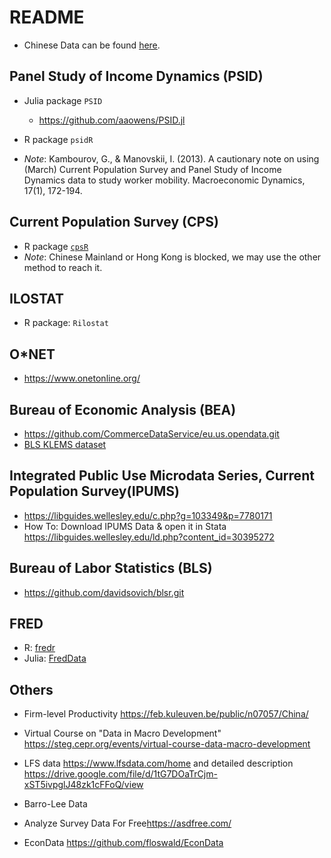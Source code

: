 # README

- Chinese Data can be found [here](china/index.md).


## Panel Study of Income Dynamics (PSID) 
- Julia package `PSID`
    - https://github.com/aaowens/PSID.jl
- R package `psidR`

- _Note_: Kambourov, G., & Manovskii, I. (2013). A cautionary note on using (March) Current Population Survey and Panel Study of Income Dynamics data to study worker mobility. Macroeconomic Dynamics, 17(1), 172-194.


## Current Population Survey (CPS)
- R package [`cpsR`](https://github.com/matt-saenz/cpsR)
- _Note_: Chinese Mainland or Hong Kong is blocked, we may use the other method to reach it. 


## ILOSTAT
- R package: `Rilostat`

## O*NET
- <https://www.onetonline.org/>


## Bureau of Economic Analysis (BEA)
- <https://github.com/CommerceDataService/eu.us.opendata.git>
- [BLS KLEMS dataset](https://www.bea.gov/data/special-topics/integrated-industry-level-production-account-klems)


## Integrated Public Use Microdata Series, Current Population Survey(IPUMS)
- <https://libguides.wellesley.edu/c.php?g=103349&p=7780171>
- How To: Download IPUMS Data & open it in Stata <https://libguides.wellesley.edu/ld.php?content_id=30395272>

## Bureau of Labor Statistics (BLS)
- https://github.com/davidsovich/blsr.git


## FRED 
- R: [fredr](https://cran.r-project.org/web/packages/fredr/vignettes/fredr.html)
- Julia: [FredData](https://docs.juliahub.com/FredData/SEoaS/0.4.0/)


## Others
- Firm-level Productivity <https://feb.kuleuven.be/public/n07057/China/> 
- Virtual Course on "Data in Macro Development" <https://steg.cepr.org/events/virtual-course-data-macro-development>
- LFS data <https://www.lfsdata.com/home> and detailed description <https://drive.google.com/file/d/1tG7DOaTrCjm-xST5ivpglJ48zk1cFFoQ/view>
- Barro-Lee Data
- Analyze Survey Data For Free<https://asdfree.com/>

- EconData <https://github.com/floswald/EconData>